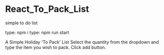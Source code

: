 # React_To_Pack_List
simple to do list

type:  npm i 
type: npm run start 

A Simple Holiday 'To Pack' List
Select the quantity from the dropdown and type the item you wish to pack. Click add button.
